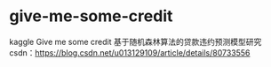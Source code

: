 # give-me-some-credit
kaggle Give me some credit 
基于随机森林算法的贷款违约预测模型研究
csdn：https://blog.csdn.net/u013129109/article/details/80733556
